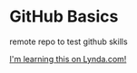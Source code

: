GitHub Basics
=============

remote repo to test github skills

[I'm learning this on Lynda.com!](http://www.lynda.com)
